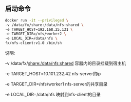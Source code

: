 ## 启动命令

```bash
docker run -it --privileged \
-v /data/fx/share:/data/nfs:shared \
-e TARGET_HOST=192.168.25.131 \
-e TARGET_DIR=/nfs/worker2 \
-e LOCAL_DIR=/data/nfs \
fx/nfs-client:v1.0 /bin/sh
```

说明:

-v /data/fx/[share:/data/nfs:shared](http://share/data/nfs:shared)     容器内的目录挂载到宿主机

-e TARGET_HOST=10.101.232.42      nfs-server的ip

-e TARGET_DIR=/nfs/worker1         nfs-server的共享目录

-e LOCAL_DIR=/data/nfs            映射到nfs-client的目录

